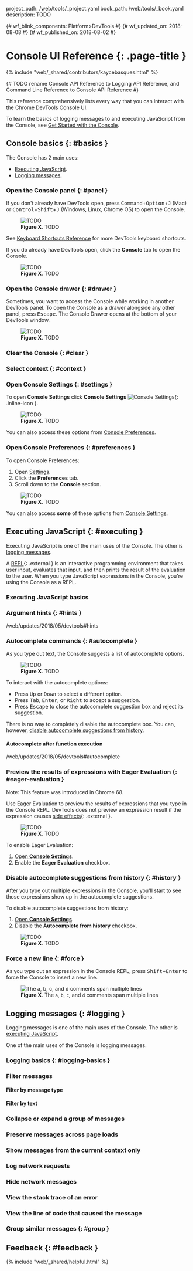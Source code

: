 project_path: /web/tools/_project.yaml
book_path: /web/tools/_book.yaml
description: TODO

{# wf_blink_components: Platform>DevTools #}
{# wf_updated_on: 2018-08-08 #}
{# wf_published_on: 2018-08-02 #}

# Console UI Reference {: .page-title }

{% include "web/_shared/contributors/kaycebasques.html" %}

{# TODO rename Console API Reference to Logging API Reference, and Command Line Reference to Console API Reference #}

This reference comprehensively lists every way that you can interact with the Chrome DevTools Console UI.

To learn the basics of logging messages to and executing JavaScript from the Console, see
[Get Started with the Console](get-started).

## Console basics {: #basics }

The Console has 2 main uses:

* [Executing JavaScript](#executing).
* [Logging messages](#logging).

### Open the Console panel {: #panel }

If you don't already have DevTools open, press <kbd>Command</kbd>+<kbd>Option</kbd>+<kbd>J</kbd> (Mac)
or <kbd>Control</kbd>+<kbd>Shift</kbd>+<kbd>J</kbd> (Windows, Linux, Chrome OS) to open the Console.

<figure>
  <img src="images/homepage.png" alt="TODO"/>
  <figcaption>
    <b>Figure X</b>. TODO
  </figcaption>
</figure>

See [Keyboard Shortcuts Reference][shortcuts] for more DevTools keyboard shortcuts.

[shortcuts]: /web/tools/chrome-devtools/shortcuts

If you do already have DevTools open, click the **Console** tab to open the Console.

<figure>
  <img src="images/console-tab.png" alt="TODO"/>
  <figcaption>
    <b>Figure X</b>. TODO
  </figcaption>
</figure>

### Open the Console drawer {: #drawer }

Sometimes, you want to access the Console while working in another DevTools panel. To open
the Console as a drawer alongside any other panel, press <kbd>Escape</kbd>. The Console Drawer
opens at the bottom of your DevTools window.

<figure>
  <img src="images/drawer.png" alt="TODO"/>
  <figcaption>
    <b>Figure X</b>. TODO
  </figcaption>
</figure>

### Clear the Console {: #clear }

### Select context {: #context }

### Open Console Settings {: #settings }

To open **Console Settings** click **Console Settings** ![Console Settings][settings]{: .inline-icon }.

[settings]: images/console-settings-button.png

<figure>
  <img src="images/console-settings-box.png" alt="TODO"/>
  <figcaption>
    <b>Figure X</b>. TODO
  </figcaption>
</figure>

You can also access these options from [Console Preferences](#preferences).

### Open Console Preferences {: #preferences }

To open Console Preferences:

1. Open [Settings](/web/tools/chrome-devtools/ui#settings).
1. Click the **Preferences** tab.
1. Scroll down to the **Console** section.

<figure>
  <img src="images/console-preferences.png" alt="TODO"/>
  <figcaption>
    <b>Figure X</b>. TODO
  </figcaption>
</figure>

You can also access **some** of these options from [Console Settings](#settings).

## Executing JavaScript {: #executing }

Executing JavaScript is one of the main uses of the Console. The other is [logging
messages](#logging).


A [REPL][REPL]{: .external } is an interactive programming environment that takes user
input, evaluates that input, and then prints the result of the evaluation to the user.
When you type JavaScript expressions in the Console, you're using the Console as a REPL.

[REPL]: https://en.wikipedia.org/wiki/Read%E2%80%93eval%E2%80%93print_loop

### Executing JavaScript basics

### Argument hints {: #hints }

/web/updates/2018/05/devtools#hints

### Autocomplete commands {: #autocomplete }

As you type out text, the Console suggests a list of autocomplete options.

<figure>
  <img src="images/autocomplete2.png" alt="TODO"/>
  <figcaption>
    <b>Figure X</b>. TODO
  </figcaption>
</figure>

To interact with the autocomplete options:

* Press <kbd>Up</kbd> or <kbd>Down</kbd> to select a different option.
* Press <kbd>Tab</kbd>, <kbd>Enter</kbd>, or <kbd>Right</kbd> to accept a suggestion.
* Press <kbd>Escape</kbd> to close the autocomplete suggestion box and reject its suggestion.

There is no way to completely disable the autocomplete box. You can, however, [disable
autocomplete suggestions from history](#history).

#### Autocomplete after function execution

/web/updates/2018/05/devtools#autocomplete

### Preview the results of expressions with Eager Evaluation {: #eager-evaluation }

Note: This feature was introduced in Chrome 68.

Use Eager Evaluation to preview the results of expressions that you type in the Console REPL.
DevTools does not preview an expression result if the expression causes
[side effects][effects]{: .external }.

[effects]: https://stackoverflow.com/a/8129277/1669860

<figure>
  <img src="images/eagereval.png" alt="TODO"/>
  <figcaption>
    <b>Figure X</b>. TODO
  </figcaption>
</figure>

To enable Eager Evaluation:

1. [Open **Console Settings**](#settings).
1. Enable the **Eager Evaluation** checkbox.

### Disable autocomplete suggestions from history {: #history }

After you type out multiple expressions in the Console, you'll start to see those expressions
show up in the autocomplete suggestions.

To disable autocomplete suggestions from history:

1. [Open **Console Settings**](#settings).
1. Disable the **Autocomplete from history** checkbox.

<figure>
  <img src="images/autocomplete-from-history.png" alt="TODO"/>
  <figcaption>
    <b>Figure X</b>. TODO
  </figcaption>
</figure>

### Force a new line {: #force }

As you type out an expression in the Console REPL, press <kbd>Shift</kbd>+<kbd>Enter</kbd>
to force the Console to insert a new line.

<figure>
  <img src="images/force.png"
       alt="The a, b, c, and d comments span multiple lines"/>
  <figcaption>
    <b>Figure X</b>. The <code>a</code>, <code>b</code>, <code>c</code>, and <code>d</code>
    comments span multiple lines
  </figcaption>
</figure>

## Logging messages {: #logging }

Logging messages is one of the main uses of the Console. The other is
[executing JavaScript](#executing).

One of the main uses of the Console is logging messages.

### Logging basics {: #logging-basics }

### Filter messages

#### Filter by message type

#### Filter by text

### Collapse or expand a group of messages

### Preserve messages across page loads

### Show messages from the current context only

### Log network requests 

### Hide network messages 

### View the stack trace of an error

### View the line of code that caused the message

### Group similar messages {: #group }

## Feedback {: #feedback }

{% include "web/_shared/helpful.html" %}
